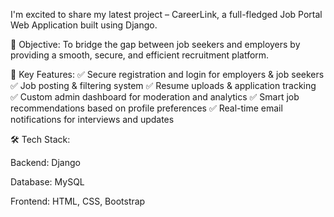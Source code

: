 I'm excited to share my latest project – CareerLink, a full-fledged Job Portal Web Application built using Django.

🎯 Objective: To bridge the gap between job seekers and employers by providing a smooth, secure, and efficient recruitment platform.

🔧 Key Features:
✅ Secure registration and login for employers & job seekers
✅ Job posting & filtering system
✅ Resume uploads & application tracking
✅ Custom admin dashboard for moderation and analytics
✅ Smart job recommendations based on profile preferences
✅ Real-time email notifications for interviews and updates

🛠️ Tech Stack:

Backend: Django

Database: MySQL

Frontend: HTML, CSS, Bootstrap
